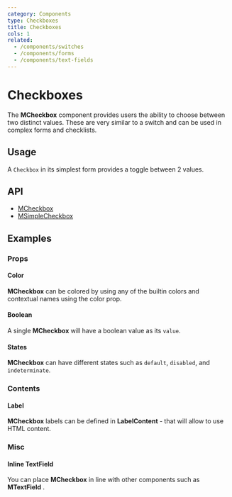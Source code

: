 ```yaml
---
category: Components
type: Checkboxes
title: Checkboxes
cols: 1
related:
  - /components/switches
  - /components/forms
  - /components/text-fields
---
```


# Checkboxes

The **MCheckbox** component provides users the ability to choose between two distinct values. These are very similar to a switch and can be used in complex forms and checklists.

## Usage

A `Checkbox` in its simplest form provides a toggle between 2 values.

<checkboxes-usage></checkboxes-usage>

## API

- [MCheckbox](/api/MCheckbox)
- [MSimpleCheckbox](/api/MSimpleCheckbox)

## Examples

### Props

#### Color

**MCheckbox** can be colored by using any of the builtin colors and contextual names using the color prop.

<example file="" />

#### Boolean

A single **MCheckbox** will have a boolean value as its `value`.

<example file="" />

#### States

**MCheckbox** can have different states such as  `default`, `disabled`, and `indeterminate`.

<example file="" />

### Contents

#### Label

**MCheckbox** labels can be defined in **LabelContent** - that will allow to use HTML content.

<example file="" />

### Misc

#### Inline TextField

You can place **MCheckbox** in line with other components such as **MTextField** .

<example file="" />





